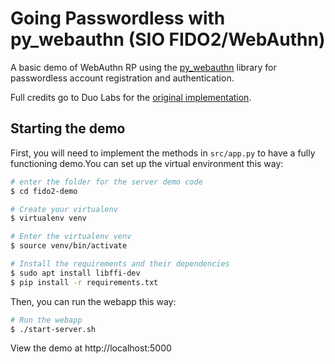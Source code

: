 # Going Passwordless with py_webauthn (SIO FIDO2/WebAuthn)

A basic demo of WebAuthn RP using the [py_webauthn](https://github.com/duo-labs/py_webauthn) library for passwordless account registration and authentication.

Full credits go to Duo Labs for the [original implementation](https://github.com/duo-labs/duo-blog-going-passwordless-with-py-webauthn).

## Starting the demo

First, you will need to implement the methods in `src/app.py` to have a fully functioning demo.You can set up the virtual environment this way:

```sh
# enter the folder for the server demo code
$ cd fido2-demo

# Create your virtualenv
$ virtualenv venv

# Enter the virtualenv venv
$ source venv/bin/activate

# Install the requirements and their dependencies
$ sudo apt install libffi-dev
$ pip install -r requirements.txt
```

Then, you can run the webapp this way:
```sh
# Run the webapp
$ ./start-server.sh
```

View the demo at http://localhost:5000
